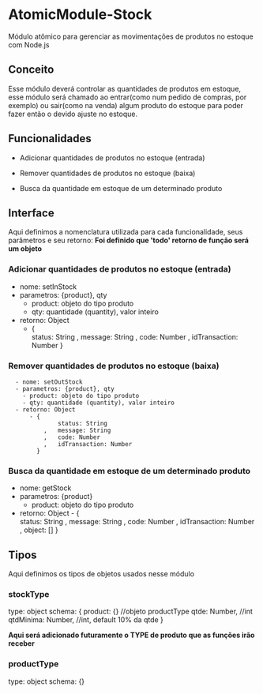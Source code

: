 # AtomicModule-Stock

Módulo atômico para gerenciar as movimentações de produtos no estoque com Node.js

## Conceito

Esse módulo deverá controlar as quantidades de produtos em estoque,
esse módulo será chamado ao entrar(como num pedido de compras, por exemplo) ou sair(como na venda) algum produto do estoque para poder fazer então o devido ajuste no estoque.

## Funcionalidades

- Adicionar quantidades de produtos no estoque (entrada)

- Remover quantidades de produtos no estoque (baixa)

- Busca da quantidade em estoque de um determinado produto


## Interface

Aqui definimos a nomenclatura utilizada para cada funcionalidade, seus parâmetros e seu retorno:
**Foi definido que 'todo' retorno de função será um objeto**

### Adicionar quantidades de produtos no estoque (entrada)

  - nome: setInStock
  - parametros: {product}, qty
    - product: objeto do tipo produto
    - qty: quantidade (quantity), valor inteiro
  - retorno: Object
    - {   
            status: String
        ,   message: String
        ,   code: Number
        ,   idTransaction: Number
      }

### Remover quantidades de produtos no estoque (baixa)

      - nome: setOutStock
      - parametros: {product}, qty
        - product: objeto do tipo produto
        - qty: quantidade (quantity), valor inteiro
      - retorno: Object
          - {   
                  status: String
              ,   message: String
              ,   code: Number
              ,   idTransaction: Number
            }

### Busca da quantidade em estoque de um determinado produto
  - nome: getStock
  - parametros: {product}
    - product: objeto do tipo produto
  - retorno: Object
        - {   
                status: String
            ,   message: String
            ,   code: Number
            ,   idTransaction: Number
            ,   object: []
          }

## Tipos
Aqui definimos os tipos de objetos usados nesse módulo

### stockType

  type: object
  schema:
  {
      product: {} //objeto productType
      qtde: Number, //int
      qtdMinima: Number, //int, default 10% da qtde
  }


**Aqui será adicionado futuramente o TYPE de produto que as funções irão receber**
### productType

  type: object
  schema:
  {}
